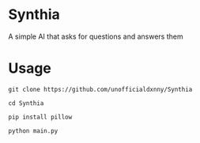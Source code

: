 # Synthia
A simple AI that asks for questions and answers them


# Usage

```
git clone https://github.com/unofficialdxnny/Synthia
```
```
cd Synthia
```
```
pip install pillow
```
```
python main.py
```
